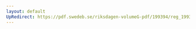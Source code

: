```yaml
---
layout: default
UpRedirect: https://pdf.swedeb.se/riksdagen-volumeG-pdf/199394/reg_199394/reg_199394_0299.pdf
---
```

